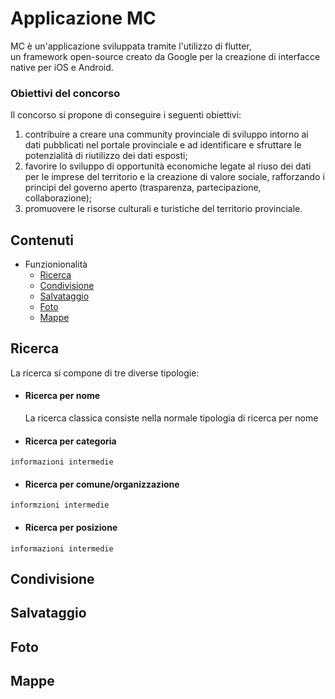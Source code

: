 # Applicazione MC  
  
MC è un'applicazione sviluppata tramite l'utilizzo di flutter,   
un framework open-source creato da Google per la creazione di interfacce native per iOS e Android.  
  
### Obiettivi del concorso  
  
Il concorso si propone di conseguire i seguenti obiettivi:  
1. contribuire a creare una community provinciale di sviluppo intorno ai dati pubblicati nel portale provinciale e ad identificare e sfruttare le potenzialità di riutilizzo dei dati esposti;  
2. favorire lo sviluppo di opportunità economiche legate al riuso dei dati per le imprese del territorio e la creazione di valore sociale, rafforzando i principi del governo aperto (trasparenza, partecipazione, collaborazione);  
3. promuovere le risorse culturali e turistiche del territorio provinciale.  
  
## Contenuti  
 - Funzionionalità
	 - [Ricerca ][1]
	 - [Condivisione][2]
	 - [Salvataggio][3]
	 - [Foto][4]
	 - [Mappe][5]
     
  ## Ricerca  
  [1]:https://github.com/GeremiaPompei/mc/edit/master/README.md/Ricerca 
 La ricerca si compone di tre diverse tipologie:  
  -  #### Ricerca per nome
	  La ricerca classica consiste nella normale tipologia di ricerca per   nome 
 - #### Ricerca per categoria
  ```
 informazioni intermedie
  ```
 - #### Ricerca per comune/organizzazione
  ```
  informzioni intermedie
```
 - #### Ricerca per posizione
 ```
 informazioni intermedie
 ```
## Condivisione
[2]:https://github.com/GeremiaPompei/mc/blob/master/README.md#condivisione
## Salvataggio
[3]:https://github.com/GeremiaPompei/mc/blob/master/README.md#salvataggio
## Foto
[4]:https://github.com/GeremiaPompei/mc/blob/master/README.md#foto
## Mappe
[5]:https://github.com/GeremiaPompei/mc/blob/master/README.md#mappe
 
 
 

